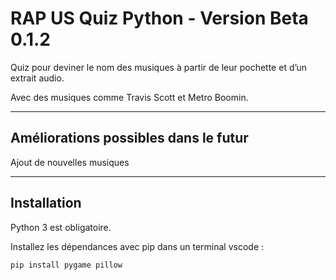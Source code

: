 # RAP US Quiz Python - Version Beta 0.1.2

Quiz pour deviner le nom des musiques à partir de leur pochette et d’un extrait audio.

Avec des musiques comme Travis Scott et Metro Boomin.

---
## Améliorations possibles dans le futur

Ajout de nouvelles musiques

---
## Installation

Python 3 est obligatoire.

Installez les dépendances avec pip dans un terminal vscode :

```bash
pip install pygame pillow


